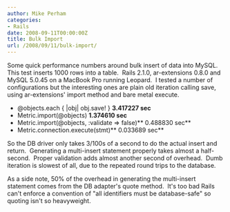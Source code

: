 ```yaml
---
author: Mike Perham
categories:
- Rails
date: 2008-09-11T00:00:00Z
title: Bulk Import
url: /2008/09/11/bulk-import/
---
```


Some quick performance numbers around bulk insert of data into MySQL.  This test inserts 1000 rows into a table.  Rails 2.1.0, ar-extensions 0.8.0 and MySQL 5.0.45 on a MacBook Pro running Leopard.  I tested a number of configurations but the interesting ones are plain old iteration calling save, using ar-extensions' import method and bare metal execute.

*   @objects.each { |obj| obj.save! } **3.417227 sec**
*   Metric.import(@objects) **1.374610 sec**
*   Metric.import(@objects, :validate => false)** 0.488830 sec**
*   Metric.connection.execute(stmt)** 0.033689 sec**

So the DB driver only takes 3/100s of a second to do the actual insert and return.  Generating a multi-insert statement properly takes almost a half-second.  Proper validation adds almost another second of overhead.  Dumb iteration is slowest of all, due to the repeated round trips to the database.

As a side note, 50% of the overhead in generating the multi-insert statement comes from the DB adapter's quote method.  It's too bad Rails can't enforce a convention of "all identifiers must be database-safe" so quoting isn't so heavyweight.
